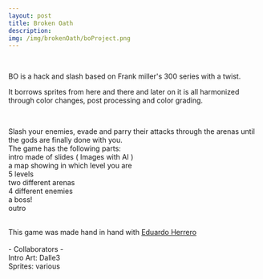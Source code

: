 ```yaml
---
layout: post
title: Broken Oath
description:
img: /img/brokenOath/boProject.png
---
```


<div class="img_row">
	<img class="col three" src="{{ site.baseurl }}/img/brokenOath/evade.gif" alt="" title="gameplay1"/>

</div>
<br>

BO is a hack and slash based on Frank miller's 300 series with a twist.<br>

It borrows sprites from here and there and later on it is all harmonized through color changes, post processing and color grading.<br>
<div>
	<img class="col three" src="{{ site.baseurl }}/img/brokenOath/intro.png" alt="" title="intro"/>
</div>
<br>

Slash your enemies, evade and parry their attacks through the arenas until the gods are finally done with you.<br>
The game has the following parts:<br>
intro made of slides ( Images with AI )<br>
a map showing in which level you are<br>
5 levels <br>
two different arenas<br>
4 different enemies<br>
a boss!<br>
outro<br>

<div class="img_row">
	<img class="col three" src="{{ site.baseurl }}/img/brokenOath/die.gif" alt="" title="gameplay2"/>

</div>
<br>
<div class="credits">
	This game was made hand in hand with <a href="https://cvanderbilt.github.io/CV/1.html" target="_blank"> Eduardo Herrero </a><br> <br>
	- Collaborators - <br>
Intro Art: Dalle3<br>
Sprites: various
</div>